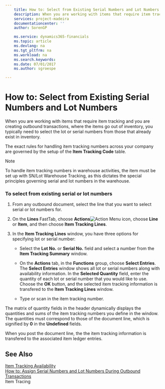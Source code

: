 ```yaml
---
    title: How to: Select from Existing Serial Numbers and Lot Numbers | Microsoft Docs
    description: When you are working with items that require item tracking and you are creating outbound transactions, where the items go out of inventory, you typically need to select the lot or serial numbers from those that already exist in inventory.
    services: project-madeira
    documentationcenter: ''
    author: SorenGP

    ms.service: dynamics365-financials
    ms.topic: article
    ms.devlang: na
    ms.tgt_pltfrm: na
    ms.workload: na
    ms.search.keywords:
    ms.date: 07/01/2017
    ms.author: sgroespe

---
```

# How to: Select from Existing Serial Numbers and Lot Numbers
When you are working with items that require item tracking and you are creating outbound transactions, where the items go out of inventory, you typically need to select the lot or serial numbers from those that already exist in inventory.  
  
 The exact rules for handling item tracking numbers across your company are governed by the setup of the **Item Tracking Code** table.  
  
> [!NOTE]  
>  To handle item tracking numbers in warehouse activities, the item must be set up with SN/Lot Warehouse Tracking, as this dictates the special principles governing serial and lot numbers in the warehouse.  
  
### To select from existing serial or lot numbers  
  
1.  From any outbound document, select the line that you want to select serial or lot numbers for.  
  
2.  On the **Lines** FastTab, choose **Actions**![Action Menu icon](../media/actionmenuicon.png "actionMenuIcon"), choose **Line** or **Item**, and then choose **Item Tracking Lines**.  
  
3.  In the **Item Tracking Lines** window, you have three options for specifying lot or serial number:  
  
    -   Select the **Lot No.** or **Serial No.** field and select a number from the **Item Tracking Summary** window.  
  
    -   On the **Actions** tab, in the **Functions** group, choose **Select Entries**. The **Select Entries** window shows all lot or serial numbers along with availability information. In the **Selected Quantity** field, enter the quantity of each lot or serial number that you would like to use.   
        Choose the **OK** button, and the selected item tracking information is transfered to the **Item Tracking Lines** window.  
  
    -   Type or scan in the item tracking number.  
  
 The matrix of quantity fields in the header dynamically displays the quantities and sums of the item tracking numbers you define in the window. The quantities must correspond to those of the document line, which is signified by **0** in the **Undefined** fields.  
  
 When you post the document line, the the item tracking information is transfered to the associated item ledger entries.  
  
## See Also  
 [Item Tracking Availability](../item-tracking-availability.md)   
 [How to: Assign Serial Numbers and Lot Numbers During Outbound Transactions](../how-to-assign-serial-numbers-and-lot-numbers-during-outbound-transactions.md)   
 Item Tracing